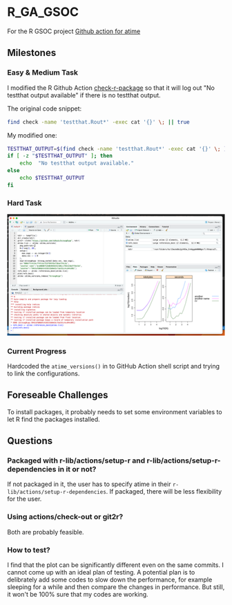 # R_GA_GSOC
For the R GSOC project [Github action for atime](https://github.com/rstats-gsoc/gsoc2023/wiki/Github%20action%20for%20atime)
## Milestones
### Easy & Medium Task
I modified the R Github Action [check-r-package](https://github.com/r-lib/actions/tree/v2/check-r-package) so that it will log out "No testthat output available" if there is no testthat output.

The original code snippet:
```bash
find check -name 'testthat.Rout*' -exec cat '{}' \; || true
```

My modified one:
```bash
TESTTHAT_OUTPUT=$(find check -name 'testthat.Rout*' -exec cat '{}' \; )
if [ -z "$TESTTHAT_OUTPUT" ]; then
    echo  "No testthat output available."
else
    echo $TESTTHAT_OUTPUT
fi
```
### Hard Task
![Hard Task Screenshot](Screenshot.png)
### Current Progress
Hardcoded the `atime_versions()` in to GitHub Action shell script and trying to link the configurations.

## Foreseable Challenges
To install packages, it probably needs to set some environment variables to let R find the packages installed.

## Questions
### Packaged with r-lib/actions/setup-r and r-lib/actions/setup-r-dependencies in it or not?
If not packaged in it, the user has to specify atime in their `r-lib/actions/setup-r-dependencies`. If packaged, there will be less flexibility for the user.
### Using actions/check-out or git2r?
Both are probably feasible.
### How to test?
I find that the plot can be significantly different even on the same commits. I cannot come up with an ideal plan of testing. A potential plan is to delibrately add some codes to slow down the performance, for example sleeping for a while and then compare the changes in performance. But still, it won't be 100% sure that my codes are working.